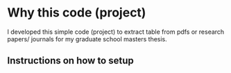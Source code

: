# Why this code (project)

I developed this simple code (project) to extract table from pdfs or research papers/ journals for my graduate school masters thesis.

## Instructions on how to setup
